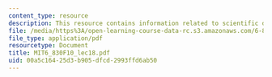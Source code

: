 ```yaml
---
content_type: resource
description: This resource contains information related to scientific data.
file: /media/https%3A/open-learning-course-data-rc.s3.amazonaws.com/6-830-database-systems-fall-2010/00a5c16425d3b905dfcd2993ffd6ab50_MIT6_830F10_lec18.pdf
file_type: application/pdf
resourcetype: Document
title: MIT6_830F10_lec18.pdf
uid: 00a5c164-25d3-b905-dfcd-2993ffd6ab50
---
```

